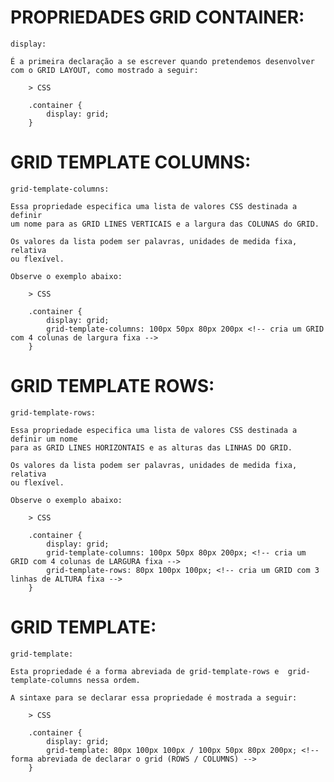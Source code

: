 # PROPRIEDADES GRID CONTAINER:

    display:

    É a primeira declaração a se escrever quando pretendemos desenvolver
    com o GRID LAYOUT, como mostrado a seguir:

        > CSS

        .container {
            display: grid;
        }

# GRID TEMPLATE COLUMNS:

    grid-template-columns:

    Essa propriedade especifica uma lista de valores CSS destinada a definir
    um nome para as GRID LINES VERTICAIS e a largura das COLUNAS do GRID.

    Os valores da lista podem ser palavras, unidades de medida fixa, relativa
    ou flexível.

    Observe o exemplo abaixo:

        > CSS

        .container {
            display: grid;
            grid-template-columns: 100px 50px 80px 200px <!-- cria um GRID com 4 colunas de largura fixa -->
        }

# GRID TEMPLATE ROWS:

    grid-template-rows:

    Essa propriedade especifica uma lista de valores CSS destinada a definir um nome
    para as GRID LINES HORIZONTAIS e as alturas das LINHAS DO GRID.

    Os valores da lista podem ser palavras, unidades de medida fixa, relativa
    ou flexível.

    Observe o exemplo abaixo:

        > CSS

        .container {
            display: grid;
            grid-template-columns: 100px 50px 80px 200px; <!-- cria um GRID com 4 colunas de LARGURA fixa -->
            grid-template-rows: 80px 100px 100px; <!-- cria um GRID com 3 linhas de ALTURA fixa -->
        }

# GRID TEMPLATE:

    grid-template:

    Esta propriedade é a forma abreviada de grid-template-rows e  grid-template-columns nessa ordem.
    
    A sintaxe para se declarar essa propriedade é mostrada a seguir:

        > CSS

        .container {
            display: grid;
            grid-template: 80px 100px 100px / 100px 50px 80px 200px; <!-- forma abreviada de declarar o grid (ROWS / COLUMNS) -->
        }




        